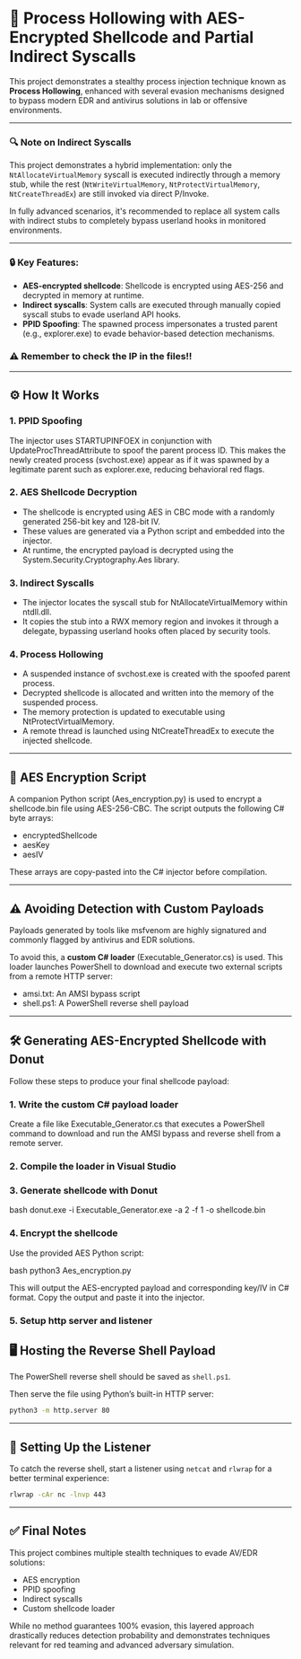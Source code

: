 # 🧬 Process Hollowing with AES-Encrypted Shellcode and Partial Indirect Syscalls

This project demonstrates a stealthy process injection technique known as **Process Hollowing**, enhanced with several evasion mechanisms designed to bypass modern EDR and antivirus solutions in lab or offensive environments.

---
### 🔍 Note on Indirect Syscalls

This project demonstrates a hybrid implementation: only the `NtAllocateVirtualMemory` syscall is executed indirectly through a memory stub, while the rest (`NtWriteVirtualMemory`, `NtProtectVirtualMemory`, `NtCreateThreadEx`) are still invoked via direct P/Invoke. 

In fully advanced scenarios, it's recommended to replace all system calls with indirect stubs to completely bypass userland hooks in monitored environments.


---

### 🔒 Key Features:

- **AES-encrypted shellcode**: Shellcode is encrypted using AES-256 and decrypted in memory at runtime.
- **Indirect syscalls**: System calls are executed through manually copied syscall stubs to evade userland API hooks.
- **PPID Spoofing**: The spawned process impersonates a trusted parent (e.g., explorer.exe) to evade behavior-based detection mechanisms.

### ⚠️ Remember to check the IP in the files!!
---

## ⚙️ How It Works

### 1. PPID Spoofing

The injector uses STARTUPINFOEX in conjunction with UpdateProcThreadAttribute to spoof the parent process ID. This makes the newly created process (svchost.exe) appear as if it was spawned by a legitimate parent such as explorer.exe, reducing behavioral red flags.

### 2. AES Shellcode Decryption

- The shellcode is encrypted using AES in CBC mode with a randomly generated 256-bit key and 128-bit IV.
- These values are generated via a Python script and embedded into the injector.
- At runtime, the encrypted payload is decrypted using the System.Security.Cryptography.Aes library.

### 3. Indirect Syscalls

- The injector locates the syscall stub for NtAllocateVirtualMemory within ntdll.dll.
- It copies the stub into a RWX memory region and invokes it through a delegate, bypassing userland hooks often placed by security tools.

### 4. Process Hollowing

- A suspended instance of svchost.exe is created with the spoofed parent process.
- Decrypted shellcode is allocated and written into the memory of the suspended process.
- The memory protection is updated to executable using NtProtectVirtualMemory.
- A remote thread is launched using NtCreateThreadEx to execute the injected shellcode.

---

## 🔐 AES Encryption Script

A companion Python script (Aes_encryption.py) is used to encrypt a shellcode.bin file using AES-256-CBC. The script outputs the following C# byte arrays:

- encryptedShellcode
- aesKey
- aesIV

These arrays are copy-pasted into the C# injector before compilation.

---

## ⚠️ Avoiding Detection with Custom Payloads

Payloads generated by tools like msfvenom are highly signatured and commonly flagged by antivirus and EDR solutions.

To avoid this, a **custom C# loader** (Executable_Generator.cs) is used. This loader launches PowerShell to download and execute two external scripts from a remote HTTP server:

- amsi.txt: An AMSI bypass script
- shell.ps1: A PowerShell reverse shell payload

---

## 🛠️ Generating AES-Encrypted Shellcode with Donut

Follow these steps to produce your final shellcode payload:

### 1. Write the custom C# payload loader

Create a file like Executable_Generator.cs that executes a PowerShell command to download and run the AMSI bypass and reverse shell from a remote server.

### 2. Compile the loader in Visual Studio

### 3. Generate shellcode with Donut

bash
donut.exe -i Executable_Generator.exe -a 2 -f 1 -o shellcode.bin


### 4. Encrypt the shellcode

Use the provided AES Python script:

bash
python3 Aes_encryption.py

This will output the AES-encrypted payload and corresponding key/IV in C# format. Copy the output and paste it into the injector.


### 5. Setup http server and listener

## 🖥️ Hosting the Reverse Shell Payload

The PowerShell reverse shell should be saved as `shell.ps1`.

Then serve the file using Python’s built-in HTTP server:

```bash
python3 -m http.server 80
```

---

## 📡 Setting Up the Listener

To catch the reverse shell, start a listener using `netcat` and `rlwrap` for a better terminal experience:

```bash
rlwrap -cAr nc -lnvp 443
```

---

## ✅ Final Notes

This project combines multiple stealth techniques to evade AV/EDR solutions:
- AES encryption
- PPID spoofing
- Indirect syscalls
- Custom shellcode loader

While no method guarantees 100% evasion, this layered approach drastically reduces detection probability and demonstrates techniques relevant for red teaming and advanced adversary simulation.
